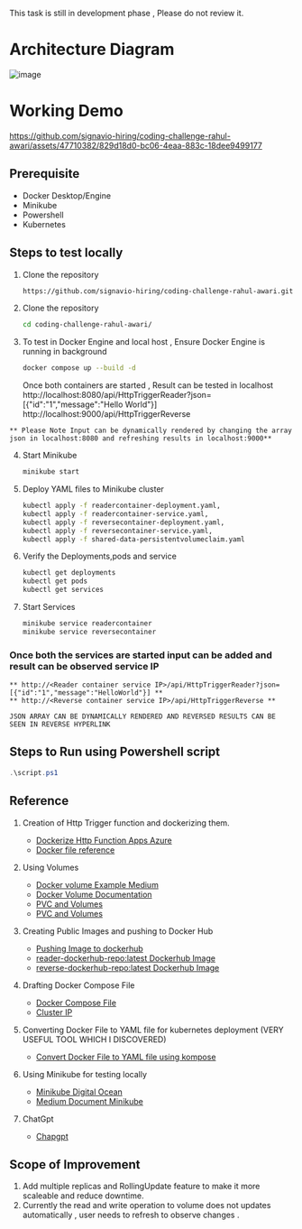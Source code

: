 This task is still in development phase , Please do not review it.

# Architecture Diagram

![image](https://github.com/signavio-hiring/coding-challenge-rahul-awari/assets/47710382/d255cf1f-8bd8-413b-aede-388c47a44d75)

# Working Demo 

https://github.com/signavio-hiring/coding-challenge-rahul-awari/assets/47710382/829d18d0-bc06-4eaa-883c-18dee9499177


## Prerequisite

  * Docker Desktop/Engine
  * Minikube
  * Powershell
  * Kubernetes

## Steps to test locally

  1. Clone the repository
     ``` bash
     https://github.com/signavio-hiring/coding-challenge-rahul-awari.git
     ```
  2. Clone the repository
     ``` bash
     cd coding-challenge-rahul-awari/ 
     ```
     
  3. To test in Docker Engine and local host , Ensure Docker Engine is running in background
     ```bash
     docker compose up --build -d
     ```
     Once both containers are started , Result can be tested in localhost
     http://localhost:8080/api/HttpTriggerReader?json=[{"id":"1","message":"Hello World"}]
     http://localhost:9000/api/HttpTriggerReverse

    ** Please Note Input can be dynamically rendered by changing the array json in localhost:8080 and refreshing results in localhost:9000**

  4. Start Minikube
     ```bash
     minikube start
     ```
     
  5. Deploy YAML files to Minikube cluster
     ```bash
     kubectl apply -f readercontainer-deployment.yaml,
     kubectl apply -f readercontainer-service.yaml,
     kubectl apply -f reversecontainer-deployment.yaml,
     kubectl apply -f reversecontainer-service.yaml,
     kubectl apply -f shared-data-persistentvolumeclaim.yaml
     ```

  6. Verify the Deployments,pods and service
     ```bash
     kubectl get deployments
     kubectl get pods
     kubectl get services
     ```
  7. Start Services
     ```bash
     minikube service readercontainer
     minikube service reversecontainer
     ```
  ### Once both the services are started input can be added and result can be observed service IP

    ** http://<Reader container service IP>/api/HttpTriggerReader?json=[{"id":"1","message":"HelloWorld"}] **
    ** http://<Reverse container service IP>/api/HttpTriggerReverse **

    JSON ARRAY CAN BE DYNAMICALLY RENDERED AND REVERSED RESULTS CAN BE SEEN IN REVERSE HYPERLINK

  ## Steps to Run using Powershell script

   ```powershell
   .\script.ps1
   ```

  ## Reference 

   1. Creation of Http Trigger function and dockerizing them.
      * [Dockerize Http Function Apps Azure](https://learn.microsoft.com/en-us/azure/azure-functions/functions-deploy-container-apps?tabs=acr%2Cbash&pivots=programming-language-python)
      * [Docker file reference](https://docs.docker.com/reference/dockerfile/)

   2. Using Volumes
      * [Docker volume Example Medium](https://dev.to/doziestar/a-comprehensive-guide-to-docker-volumes-4d9h)
      * [Docker Volume Documentation](https://docs.docker.com/storage/volumes/)
      * [PVC and Volumes](https://youtu.be/OulmwTYTauI?si=Uy-3VLMHwj3uFVNt)
      * [PVC and Volumes](https://youtu.be/0swOh5C3OVM?si=KfSeQnTUmJZI_kws)

   3. Creating Public Images and pushing to Docker Hub
      * [Pushing Image to dockerhub](https://medium.com/@komalminhas.96/a-step-by-step-guide-to-build-and-push-your-own-docker-images-to-dockerhub-709963d4a8bc)
      * [reader-dockerhub-repo:latest Dockerhub Image](https://hub.docker.com/repository/docker/rahulawari683/reader-dockerhub-repo/general)
      * [reverse-dockerhub-repo:latest Dockerhub Image](https://hub.docker.com/repository/docker/rahulawari683/reverse-dockerhub-repo/general)

   4. Drafting Docker Compose File
      * [Docker Compose File](https://learn.microsoft.com/en-us/azure/aks/tutorial-kubernetes-prepare-app?tabs=azure-cli)
      * [Cluster IP](https://youtu.be/JBS6Ub0bR80?si=ykXRQcR5DB8rTrl-)

   5. Converting Docker File to YAML file for kubernetes deployment (VERY USEFUL TOOL WHICH I DISCOVERED)
      * [Convert Docker File to YAML file using kompose](https://kubernetes.io/docs/tasks/configure-pod-container/translate-compose-kubernetes/)

   6. Using Minikube for testing locally
      * [Minikube Digital Ocean](https://www.digitalocean.com/community/tutorials/how-to-use-minikube-for-local-kubernetes-development-and-testing)
      * [Medium Document Minikube](https://itnext.io/how-to-experiment-locally-on-kubernetes-with-minikube-and-your-local-dockerfiles-48833fcd90c9)

   7. ChatGpt
      * [Chapgpt](https://chat.openai.com/)
     
  ## Scope of Improvement

   1. Add multiple replicas and RollingUpdate feature to make it more scaleable and reduce downtime.
   2. Currently the read and write operation to volume does not updates automatically , user needs to refresh to observe changes .
 
